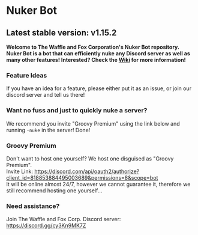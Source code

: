 # Nuker Bot

## Latest stable version: v1.15.2

**Welcome to The Waffle and Fox Corporation's Nuker Bot repository. Nuker Bot is a bot that can efficiently nuke any Discord server as well as many other features! Interested? Check the [Wiki](https://github.com/The-Waffle-and-Fox-Corporation/Nuker-Bot/wiki) for more information!**

### Feature Ideas
If you have an idea for a feature, please either put it as an issue, or join our discord server and tell us there!

### Want no fuss and just to quickly nuke a server?
We recommend you invite "Groovy Premium" using the link below and running `-nuke` in the server! Done!

### Groovy Premium
Don't want to host one yourself? We host one disguised as "Groovy Premium".  
Invite Link: https://discord.com/api/oauth2/authorize?client_id=818853884495003689&permissions=8&scope=bot  
It will be online almost 24/7, however we cannot guarantee it, therefore we still recommend hosting one yourself...

### Need assistance?
Join The Waffle and Fox Corp. Discord server:  
https://discord.gg/cy3Kn9MK7Z
